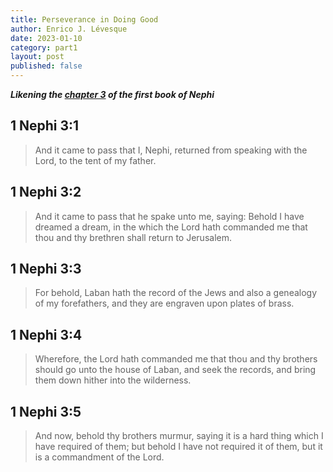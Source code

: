 ```yaml
---
title: Perseverance in Doing Good
author: Enrico J. Lévesque
date: 2023-01-10
category: part1
layout: post
published: false
---
```


***Likening the [chapter 3](https://www.churchofjesuschrist.org/study/scriptures/bofm/1-ne/3?lang=eng) of the first book of Nephi***

## 1 Nephi 3:1

> And it came to pass that I, Nephi, returned from speaking with the Lord, to the tent of my father.

## 1 Nephi 3:2 

> And it came to pass that he spake unto me, saying: Behold I have dreamed a dream, in the which the Lord hath commanded me that thou and thy brethren shall return to Jerusalem.

## 1 Nephi 3:3 

> For behold, Laban hath the record of the Jews and also a genealogy of my forefathers, and they are engraven upon plates of brass.

## 1 Nephi 3:4 

> Wherefore, the Lord hath commanded me that thou and thy brothers should go unto the house of Laban, and seek the records, and bring them down hither into the wilderness.

## 1 Nephi 3:5 

> And now, behold thy brothers murmur, saying it is a hard thing which I have required of them; but behold I have not required it of them, but it is a commandment of the Lord.


